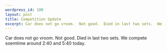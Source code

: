 ```yaml
--- 
wordpress_id: 100
layout: post
title: Competition Update
excerpt: Car does not go vroom.  Not good.  Died in last two sets.  We compete soemtime around 2:40 and 5:40 today.
---
```

Car does not go vroom.  Not good.  Died in last two sets.  We compete soemtime around 2:40 and 5:40 today.
